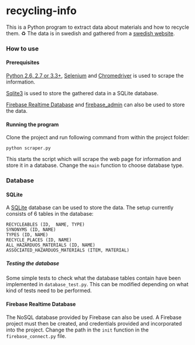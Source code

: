 # recycling-info

This is a Python program to extract data about materials and how to recycle them. ♻️ The data is in swedish and gathered from a [swedish website](https://www.stockholmvattenochavfall.se/avfall-och-atervinning/sortera-dina-sopor/sorteringsguiden/).

### How to use
#### Prerequisites
[Python 2.6, 2.7 or 3.3+](https://www.python.org/downloads/), [Selenium](https://selenium-python.readthedocs.io/) and [Chromedriver](https://chromedriver.chromium.org/) is used to scrape the information.  

[Sqlite3](https://docs.python.org/3/library/sqlite3.html) is used to store the gathered data in a SQLite database.

[Firebase Realtime Database](https://firebase.google.com/docs/database/) and [firebase_admin](https://firebase.google.com/docs/reference/admin/python) can also be used to store the data.

#### Running the program
Clone the project and run following command from within the project folder:
```
python scraper.py
```

This starts the script which will scrape the web page for information and store it in a database. Change the `main` function to choose database type.


### Database
#### SQLite
A [SQLite](https://sqlite.org/index.html) database can be used to store the data. The setup currently consists of 6 tables in the database:

```
RECYCLEABLES (ID,  NAME, TYPE)
SYNONYMS (ID, NAME)
TYPES (ID, NAME)
RECYCLE_PLACES (ID, NAME)
ALL_HAZARDUOS_MATERIALS (ID, NAME)
ASSOCIATED_HAZARDUOS_MATERIALS (ITEM, MATERIAL)
```

##### Testing the database
Some simple tests to check what the database tables contain have been implemented in ``database_test.py``. This can be modified depending on what kind of tests need to be performed.

#### Firebase Realtime Database
The NoSQL database provided by Firebase can also be used. A Firebase project must then be created, and credentials provided and incorporated into the project. Change the path in the `init` function in the `firebase_connect.py` file.
